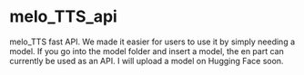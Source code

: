 # melo_TTS_api
melo_TTS fast API. We made it easier for users to use it by simply needing a model. If you go into the model folder and insert a model, the en part can currently be used as an API. I will upload a model on Hugging Face soon.
